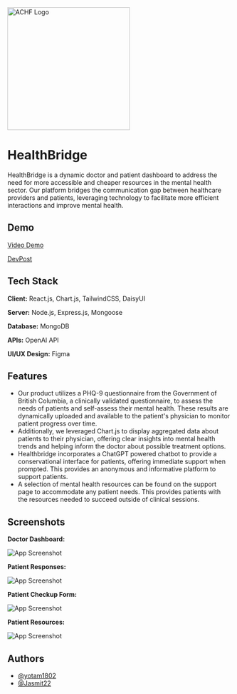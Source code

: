 
<img width="275" alt="ACHF Logo" src="https://github.com/user-attachments/assets/ee03bc04-ae2b-4437-90c3-d25851a9b779">


# HealthBridge

HealthBridge is a dynamic doctor and patient dashboard to address the need for more accessible and cheaper resources in the mental health sector. Our platform bridges the communication gap between healthcare providers and patients, leveraging technology to facilitate more efficient interactions and improve mental health.


## Demo

[Video Demo](https://youtu.be/qNQdySi-F5g)

[DevPost](https://devpost.com/software/healthbridge-rxp3ym)


## Tech Stack

**Client:** React.js, Chart.js, TailwindCSS, DaisyUI

**Server:** Node.js, Express.js, Mongoose

**Database:** MongoDB

**APIs:** OpenAI API

**UI/UX Design:** Figma




## Features

- Our product utilizes a PHQ-9 questionnaire from the Government of British Columbia, a clinically validated  questionnaire, to assess the needs of patients and self-assess their mental health. These results are dynamically uploaded and available to the patient's physician to monitor patient progress over time.
- Additionally, we leveraged Chart.js to display aggregated data about patients to their physician, offering clear insights into mental health trends and helping inform the doctor about possible treatment options.
- Healthbridge incorporates a ChatGPT powered chatbot to provide a conservational interface for patients, offering immediate support when prompted. This provides an anonymous and informative platform to support patients.
- A selection of mental health resources can be found on the support page to accommodate any patient needs. This provides patients with the resources needed to succeed outside of clinical sessions.


## Screenshots

**Doctor Dashboard:**

![App Screenshot](https://d112y698adiu2z.cloudfront.net/photos/production/software_photos/002/966/537/datas/gallery.jpg)

**Patient Responses:**

![App Screenshot](https://d112y698adiu2z.cloudfront.net/photos/production/software_photos/002/966/535/datas/gallery.jpg)

**Patient Checkup Form:**

![App Screenshot](https://d112y698adiu2z.cloudfront.net/photos/production/software_photos/002/966/536/datas/gallery.jpg)

**Patient Resources:**

![App Screenshot](https://d112y698adiu2z.cloudfront.net/photos/production/software_photos/002/966/538/datas/gallery.jpg)


## Authors

- [@yotam1802](https://www.github.com/yotam1802)
- [@Jasmit22](https://www.github.com/Jasmit22)

